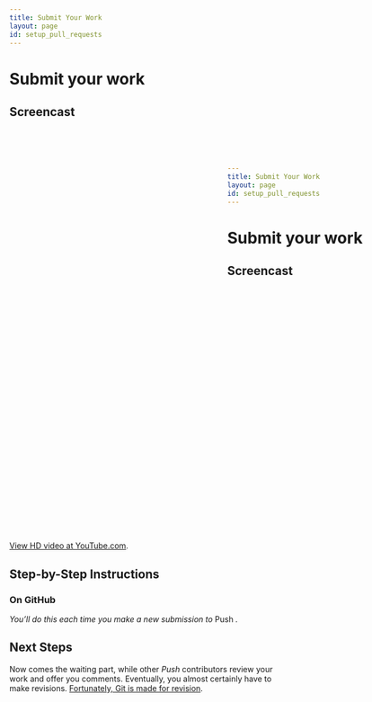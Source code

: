 ```yaml
---
title: Submit Your Work
layout: page
id: setup_pull_requests
---
```


# Submit your work


## Screencast

<div class="video-container">
  <iframe width="1280" height="720" src="?rel=0" frameborder="0" allowfullscreen="allowfullscreen"> </iframe>
</div>

[View HD video at YouTube.com](http://www.youtube.com/watch_popup?v=AAAAAAAAAAAAA&hd=1).

## Step-by-Step Instructions

### On GitHub
*You’ll do this each time you make a new submission to* Push *.*

## Next Steps

Now comes the waiting part, while other *Push* contributors review your work and offer you comments.
Eventually, you almost certainly have to make revisions.
[Fortunately, Git is made for revision](/setup/revise-and-push.html).
